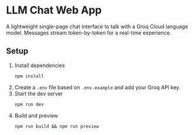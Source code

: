# LLM Chat Web App

A lightweight single-page chat interface to talk with a Groq Cloud language model. Messages stream token-by-token for a real-time experience.

## Setup

1. Install dependencies
   ```bash
   npm install
   ```
2. Create a `.env` file based on `.env.example` and add your Groq API key.
3. Start the dev server
   ```bash
   npm run dev
   ```
4. Build and preview
   ```bash
   npm run build && npm run preview
   ```